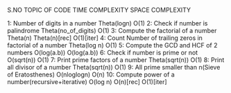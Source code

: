 S.NO    TOPIC OF CODE                                               TIME COMPLEXITY         SPACE COMPLEXITY

1:      Number of digits in a number                                Theta(logn)             O(1)
2:      Check if number is palindrome                               Theta(no_of_digits)     O(1)
3:      Compute the factorial of a number                           Theta(n)                Theta(n)[rec] O(1)[iter]
4:      Count Number of trailing zeros in factorial of a number     Theta(log n)            O(1)
5:      Compute the GCD and HCF of 2 numbers                        O(log(a.b))             O(log(a.b))
6:      Check if number is prime or not                             O(sqrt(n))              O(1)
7:      Print prime factors of a number                             Theta(sqrt(n))          O(1)
8:      Print all divisor of a number                               Theta(sqrt(n))          O(1)
9:      All prime smaller than n(Sieve of Eratosthenes)             O(nloglogn)             O(n)
10:     Compute power of a number(recursive+iterative)              O(log n)                O(n)[rec]  O(1)[iter]
